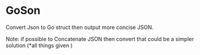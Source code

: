 # GoSon

Convert Json to Go struct then output more concise JSON. 

Note: if possible to Concatenate JSON then convert that could be a simpler solution (*all things given )

